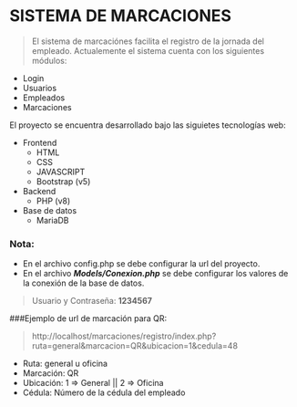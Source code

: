 # SISTEMA DE MARCACIONES

> El sistema de marcaciónes facilita el registro de la jornada del empleado. Actualemente el sistema cuenta con los siguientes módulos: 

* Login
* Usuarios
* Empleados
* Marcaciones

El proyecto se encuentra desarrollado bajo las siguietes tecnologías web: 

* Frontend
    * HTML
    * CSS
    * JAVASCRIPT
    * Bootstrap (v5)
* Backend
    * PHP (v8)
* Base de datos
    * MariaDB 


### Nota: 

- En el archivo config.php se debe configurar la url del proyecto. 
- En el archivo ***Models/Conexion.php*** se debe configurar los valores de la conexión de la base de datos. 

> Usuario y Contraseña: **1234567**


###Ejemplo de url de marcación para QR: 
> http://localhost/marcaciones/registro/index.php?ruta=general&marcacion=QR&ubicacion=1&cedula=48

* Ruta: general u oficina
* Marcación: QR
* Ubicación: 1 => General || 2 => Oficina
* Cédula: Número de la cédula del empleado


